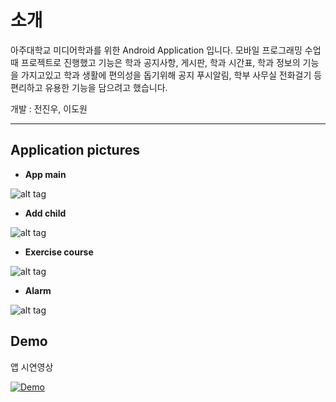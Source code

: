 
# 소개

아주대학교 미디어학과를 위한 Android Application 입니다.
모바일 프로그래밍 수업때 프로젝트로 진행했고 기능은 
학과 공지사항, 게시판, 학과 시간표, 학과 정보의 기능을 가지고있고
학과 생활에 편의성을 돕기위해 공지 푸시알림, 학부 사무실 전화걸기 등 편리하고 유용한 기능을 담으려고 했습니다.

개발 : 전진우, 이도원


-----


Application pictures
-----


 - **App main**  

![alt tag](https://github.com/jeonjw/Median/blob/master/images/notice.jpeg)  
 - **Add child**  

![alt tag](https://github.com/jeonjw/Median/blob/master/images/board.jpeg)

 - **Exercise course**  

![alt tag](https://github.com/jeonjw/Median/blob/master/images/lecture.jpeg)
 - **Alarm**  

![alt tag](https://github.com/jeonjw/Median/blob/master/images/info_1.jpeg)



Demo
-----

앱 시연영상

[![Demo](http://img.youtube.com/vi/jNIGVwHBd1M/0.jpg)](https://youtu.be/jNIGVwHBd1M)


